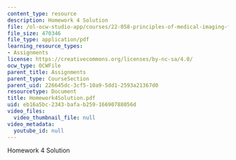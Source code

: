 ```yaml
---
content_type: resource
description: Homework 4 Solution
file: /ol-ocw-studio-app/courses/22-058-principles-of-medical-imaging-fall-2002/eb16a5bc2343bafab25916690788056d_Homework4Solution.pdf
file_size: 470346
file_type: application/pdf
learning_resource_types:
- Assignments
license: https://creativecommons.org/licenses/by-nc-sa/4.0/
ocw_type: OCWFile
parent_title: Assignments
parent_type: CourseSection
parent_uid: 226645dc-3cf5-10a9-5dd1-2593a21367d0
resourcetype: Document
title: Homework4Solution.pdf
uid: eb16a5bc-2343-bafa-b259-16690788056d
video_files:
  video_thumbnail_file: null
video_metadata:
  youtube_id: null
---
```

Homework 4 Solution